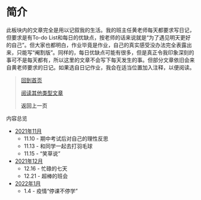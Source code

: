 # 简介

此板块内的文章完全是用以记叙我的生活。我的班主任黄老师每天都要求写日记，但要求是有To-do List和每日的优缺点，按老师的话来说就是“为了遇见明天更好的自己”。但大家也都明白，作业毕竟是作业，自己的真实感受没办法完全表露出来，只能写“阉割版”。同样的，每日优缺点可能有很多，但是真正令我印象深刻的事可不是每天都有，所以这里的文章不会写下每天发生的事。但部分文章依旧会来自黄老师要求的日记。如果选自日记作业，我会在适当位置加入注释，以便阅读。

> [回到首页](../README.md) 
>
> [阅读其他类型文章](../杂项/杂项.md) 
>
> <a onClick="javascript :history.back(-1);" style="cursor:pointer">返回上一页</a>

内容总览

-  [2021年11月](2021.11.md) 
    -  11.10 - 期中考试后对自己的理性反思
    -  11.13 - 和同学一起去打羽毛球
    -  11.15 - “笑草说”
-  [2021年12月](2021.12.md)
    -  12.16 - 忙碌的七天
    -  12.21 - 超棒的班会
-  [2022年1月](2022.1.md)
    -  1.4 - 疫情“停课不停学”
